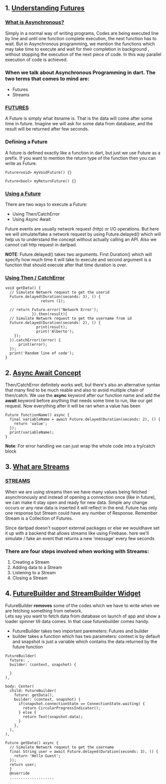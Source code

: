 ## 1. <u>Understanding Futures</u>

### <u>What is Asynchronous?</u>

Simply in a normal way of writing programs, Codes are being executed line by line and until
one function complete execution, the next function has to wait. But in Asynchronous programming,
we mention the functions which may take time to execute and wait for their completion in background
, without stopping the execution of the next piece of code. In this way parallel execution of code is achieved.

### When we talk about Asynchronous Programming in dart. The two terms that comes to mind are:

- Futures
- Streams

### <u>FUTURES</u>

A Future is simply what itsname is. That is the data will come after some time in future.
Imagine we will ask for some data from database, and the result will be returned after few seconds.

### Defining a Future

A future is defined exactly like a function in dart, but just we use Future as a prefix.
If you want to mention the return type of the function then you can write as Future<type>.

```
Future<void> myVoidFuture() {}

Future<bool> myReturnFuture() {}
```

### <u>Using a Future</u>

There are two ways to execute a Future:

- Using Then/CatchError
- Using Async Await

Future events are usually network request (http) or I/O operations. But here we will simulate/fake
a network request by using Future.delayed() which will help us to understand the concept without
actually calling an API. Also we cannot call http request in dartpad.

**NOTE**: Future.delayed() takes two arguments. First Duration() which will specify how much time
it will take to execute and second argument is a function that should execute after that time
duration is over.

### <u>Using Then / CatchError</u>

```
void getData() {
  // Simulate Network request to get the userid
  Future.delayed(Duration(seconds: 3), () {
                return (1);

  // return Future.error('Network Error');
            }).then(result){
  // Simulate Network request to get the username from id
  Future.delayed(Duration(seconds: 2), () {
              print(result);
              print('Alberto');
    });
  }).catchError((error) {
      print(error);
  });
  print('Random line of code');
}
```

## 2. <u>Async Await Concept</u>
Then/CatchError definitely works well, but there's also an alternative syntax that many find to be much reable
and also to avoid multiple chain of then/catch. We use the **async** keyword after our function name and add the
**await** keyword before anything that needs some time to run, like our get request. Now everything after it will
be ran when a value has been

```
Future functionName() async {
  final variableName = await Future.delayed(Duration(seconds: 2), () {
    return 'value';
  });
  print(variableName);
}
```

**Note**: For error handling we can just wrap the whole code into a try/catch block

## 3. <u>What are Streams</u>

### <u>STREAMS</u>
When we are using streams then we have many values being fetched asynchronously and instead of
opening a connection once (like in future), we can make it stay open and ready for new data. Simple
any change occurs or any new data is inserted it will reflect in the end. Future has only one response
but Stream could have any number of Response. Remember Stream is a Collection of Futures.

Since dartpad doesn't support external packages or else we wouldhave set it up with a backend that
allows streams like using Firebase. here we'll simulate / fake an event that returns a new 'message'
every few seconds

### There are four steps involved when working with Streams:
1. Creating a Stream  
2. Adding data to a Stream
3. Listening to a Stream
4. Closing a Stream

## 4. <u>FutureBuilder and StreamBuilder Widget</u>

FutureBuilder **removes** some of the codes which we have to write when we are fetching something from network.  
Lets say you want to fetch data from database on launch of app and show a loader spinner till
data comes. In that case futurebuilder comes handy.  
- FutureBuilder takes two important paremeters: Futures and builder
- builder takes a function which has two parameters: context is by default and
snapshot is just a variable which contains the data returned by the future function

```
FutureBuilder(
  future: ,
  builder: (context, snapshot) {

  }
),
```

```
body: Center(
  child: FutureBuilder(
    future: getData(),
    builder: (context, snapshot) {
      if(snapshot.connectionState == ConnectionState.waiting) {
        return CircularProgressIndicator();
      } else {
        return Text(snapshot.data);
      }
    },
  ),
),
```

```
Future getData() async {
  // Simulate Network request to get the username
  final String user = await Future.delayed(Duration(seconds: 3), () {
    return 'Hello Guest';
  });
  return user;
  }
  @override
  ....................
```
